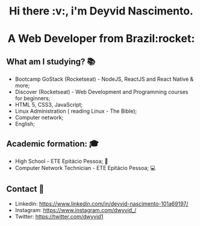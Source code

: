 <h1 align="center">Hi there :v:, i'm Deyvid Nascimento.</h1>
<h1 align="center">A Web Developer from Brazil:rocket:</h1>

## What am I studying? :books:
* Bootcamp GoStack (Rocketseat) - NodeJS, ReactJS and React Native & more;
* Discover (Rocketseat) - Web Development and Programming courses for beginners;
* HTML 5, CSS3, JavaScript;
* Linux Administration ( reading Linux - The Bible);
* Computer network;
* English;

## Academic formation: :mortar_board:
* High School - ETE Epitácio Pessoa; :green_book:
* Computer Network Technician - ETE Epitácio Pessoa; :computer:

## Contact :e-mail:
* Linkedin: https://www.linkedin.com/in/deyvid-nascimento-101a69197/
* Instagram: https://www.instagram.com/dwyvid_/
* Twitter: https://twitter.com/dwyvid1
